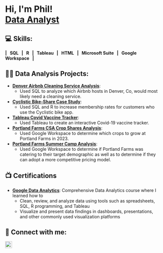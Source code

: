 <h1>Hi, I'm Phil! <br/><a href="https://github.com/lionmetals">Data Analyst</a>
  
<h2>💻 Skills:</h2>
<b>
| &nbsp SQL &nbsp
| &nbsp R &nbsp 
| &nbsp Tableau &nbsp
| &nbsp HTML &nbsp
| &nbsp Microsoft Suite &nbsp
| &nbsp Google Workspace &nbsp
|
  </b>
<h2>👨‍💻 Data Analysis Projects:</h2>

- <b>[Denver Airbnb Cleaning Service Analysis](https://github.com/lionmetals/airbnb_denver.git)</b>:
  - Used SQL to analyze which Airbnb hosts in Denver, Co, would most likely need a cleaning service.
- <b>[Cyclistic Bike-Share Case Study](https://github.com/lionmetals/cyclistic_bikeshare_study)</b>:
  - Used SQL and R to increase membership rates for customers who use the Cyclistic bike app.
- <b>[Tableau Covid Vaccine Tracker](https://github.com/lionmetals/tableau_covid_vaccine_tracker.git)</b>:
  - Used Tableau to create an interactive Covid-19 vaccine tracker.
- <b>[Portland Farms CSA Crop Shares Analysis](https://github.com/lionmetals/portland_farms_CSA_analysis)</b>:
  - Used Google Workspace to determine which crops to grow at Portland Farms in 2023.
- <b>[Portland Farms Summer Camp Analysis](https://github.com/lionmetals/portland_farms_summercamp_analysis)</b>: 
  - Used Google Workspace to determine if Portland Farms was catering to their target demographic as well as to determine if they can adopt a more competitive pricing model.

<h2>📺 Certifications</h2>

- <b>[Google Data Analytics](https://www.linkedin.com/in/phil-lee-72023523b/details/certifications/)</b>: Comprehensive Data Analytics course where I learned how to
  - Clean, review, and analyze data using tools such as spreadsheets, SQL, R programming, and Tableau
  - Visualize and present data findings in dashboards, presentations, and other commonly used visualization platforms

<h2> 🤳 Connect with me:</h2>

[<img align="left" alt="PhilLee | LinkedIn" width="22px" src="https://cdn.jsdelivr.net/npm/simple-icons@v3/icons/linkedin.svg" />][linkedin]

[linkedin]: https://www.linkedin.com/in/phil-lee-72023523b/

<!--
**lionmetals/lionmetals** is a ✨ _special_ ✨ repository because its `README.md` (this file) appears on your GitHub profile.

Here are some ideas to get you started:

- 🔭 I’m currently working on ...
- 🌱 I’m currently learning ...
- 👯 I’m looking to collaborate on ...
- 🤔 I’m looking for help with ...
- 💬 Ask me about ...
- 📫 How to reach me: ...
- 😄 Pronouns: ...
- ⚡ Fun fact: ...
-->
